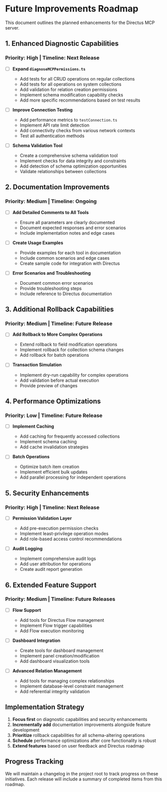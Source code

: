 # Future Improvements Roadmap

This document outlines the planned enhancements for the Directus MCP server.

## 1. Enhanced Diagnostic Capabilities

### Priority: High | Timeline: Next Release

- [ ] **Expand `diagnoseMCPPermissions.ts`**
  - Add tests for all CRUD operations on regular collections
  - Add tests for all operations on system collections
  - Add validation for relation creation permissions
  - Implement schema modification capability checks
  - Add more specific recommendations based on test results

- [ ] **Improve Connection Testing**
  - Add performance metrics to `testConnection.ts`
  - Implement API rate limit detection
  - Add connectivity checks from various network contexts
  - Test all authentication methods

- [ ] **Schema Validation Tool**
  - Create a comprehensive schema validation tool
  - Implement checks for data integrity and constraints
  - Add detection of schema optimization opportunities
  - Validate relationships between collections

## 2. Documentation Improvements

### Priority: Medium | Timeline: Ongoing

- [ ] **Add Detailed Comments to All Tools**
  - Ensure all parameters are clearly documented
  - Document expected responses and error scenarios
  - Include implementation notes and edge cases

- [ ] **Create Usage Examples**
  - Provide examples for each tool in documentation
  - Include common scenarios and edge cases
  - Create sample code for integration with Directus

- [ ] **Error Scenarios and Troubleshooting**
  - Document common error scenarios
  - Provide troubleshooting steps
  - Include reference to Directus documentation

## 3. Additional Rollback Capabilities

### Priority: Medium | Timeline: Future Release

- [ ] **Add Rollback to More Complex Operations**
  - Extend rollback to field modification operations
  - Implement rollback for collection schema changes
  - Add rollback for batch operations

- [ ] **Transaction Simulation**
  - Implement dry-run capability for complex operations
  - Add validation before actual execution
  - Provide preview of changes

## 4. Performance Optimizations

### Priority: Low | Timeline: Future Release

- [ ] **Implement Caching**
  - Add caching for frequently accessed collections
  - Implement schema caching
  - Add cache invalidation strategies

- [ ] **Batch Operations**
  - Optimize batch item creation
  - Implement efficient bulk updates
  - Add parallel processing for independent operations

## 5. Security Enhancements

### Priority: High | Timeline: Next Release

- [ ] **Permission Validation Layer**
  - Add pre-execution permission checks
  - Implement least-privilege operation modes
  - Add role-based access control recommendations

- [ ] **Audit Logging**
  - Implement comprehensive audit logs
  - Add user attribution for operations
  - Create audit report generation

## 6. Extended Feature Support

### Priority: Medium | Timeline: Future Releases

- [ ] **Flow Support**
  - Add tools for Directus Flow management
  - Implement Flow trigger capabilities
  - Add Flow execution monitoring

- [ ] **Dashboard Integration**
  - Create tools for dashboard management
  - Implement panel creation/modification
  - Add dashboard visualization tools

- [ ] **Advanced Relation Management**
  - Add tools for managing complex relationships
  - Implement database-level constraint management
  - Add referential integrity validation

## Implementation Strategy

1. **Focus first** on diagnostic capabilities and security enhancements
2. **Incrementally add** documentation improvements alongside feature development
3. **Prioritize** rollback capabilities for all schema-altering operations
4. **Schedule** performance optimizations after core functionality is robust
5. **Extend features** based on user feedback and Directus roadmap

## Progress Tracking

We will maintain a changelog in the project root to track progress on these initiatives. Each release will include a summary of completed items from this roadmap. 